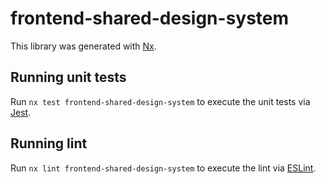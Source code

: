 # frontend-shared-design-system

This library was generated with [Nx](https://nx.dev).

## Running unit tests

Run `nx test frontend-shared-design-system` to execute the unit tests via [Jest](https://jestjs.io).

## Running lint

Run `nx lint frontend-shared-design-system` to execute the lint via [ESLint](https://eslint.org/).
